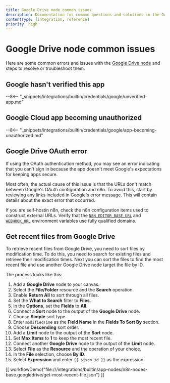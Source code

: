 ```yaml
---
title: Google Drive node common issues 
description: Documentation for common questions and solutions in the Google Drive node in n8n, a workflow automation platform. Includes details of the issue and suggested resolutions.
contentType: [integration, reference]
priority: high
---
```


# Google Drive node common issues

Here are some common errors and issues with the [Google Drive node](/integrations/builtin/app-nodes/n8n-nodes-base.googledrive/index.md) and steps to resolve or troubleshoot them.

## Google hasn't verified this app

--8<-- "_snippets/integrations/builtin/credentials/google/unverified-app.md"

## Google Cloud app becoming unauthorized

--8<-- "_snippets/integrations/builtin/credentials/google/app-becoming-unauthorized.md"

## Google Drive OAuth error

If using the OAuth authentication method, you may see an error indicating that you can't sign in because the app doesn't meet Google's expectations for keeping apps secure.

Most often, the actual cause of this issue is that the URLs don't match between Google's OAuth configuration and n8n. To avoid this, start by reviewing any links included in Google's error message. This will contain details about the exact error that occurred.

If you are self-hostin n8n, check the n8n configuration items used to construct external URLs. Verify that the [`N8N_EDITOR_BASE_URL`](/hosting/configuration/environment-variables/deployment.md) and [`WEBHOOK_URL`](/hosting/configuration/configuration-examples/webhook-url.md) environment variables use fully qualified domains.

## Get recent files from Google Drive

To retrieve recent files from Google Drive, you need to sort files by modification time. To do this, you need to search for existing files and retrieve their modification times. Next you can sort the files to find the most recent file and use another Google Drive node target the file by ID.

The process looks like this:

1. Add a **Google Drive** node to your canvas.
2. Select the **File/Folder** resource and the **Search** operation.
3. Enable **Return All** to sort through all files.
4. Set the **What to Search** filter to **Files**.
5. In the **Options**, set the **Fields** to **All**.
6. Connect a **Sort** node to the output of the **Google Drive** node.
7. Choose **Simple** sort type.
8. Enter `modifiedTime` as the **Field Name** in the **Fields To Sort By** section.
9. Choose **Descending** sort order.
10. Add a **Limit** node to the output of the **Sort** node.
11. Set **Max Items** to **1** to keep the most recent file.
12. Connect another **Google Drive** node to the output of the **Limit** node.
13. Select **File** as the **Resource** and the operation of your choice.
14. In the **File** selection, choose **By ID**.
15. Select **Expression** and enter `{{ $json.id }}` as the expression.

[[ workflowDemo("file:///integrations/builtin/app-nodes/n8n-nodes-base.googledrive/get-most-recent-file.json") ]]
